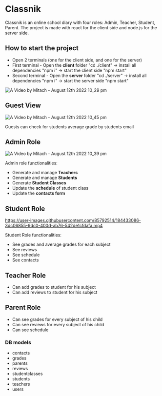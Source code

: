 # Classnik
Classnik is an online school diary with four roles: Admin, Teacher, Student, Parent. The project is made with react for the client side and node.js for the server side.

## How to start the project
* Open 2 terminals (one for the client side, and one for the server)
* First terminal - Open the **client** folder "cd ./client" -> install all dependencies "npm i" -> start the client side "npm start"
* Second terminal - Open the **server** folder "cd ./server" -> install all dependencies "npm i" -> start the server side "npm start"

![A Video by Mitach - August 12th 2022 10_29 pm](https://user-images.githubusercontent.com/85792514/184430623-d2c7747c-5339-4583-9b78-74abd55d849d.gif)

## Guest View
![A Video by Mitach - August 12th 2022 10_45 pm](https://user-images.githubusercontent.com/85792514/184432291-61b92dfa-4d5e-4f3c-9e67-480bb1a16f49.gif)

Guests can check for students average grade by students email

## Admin Role
![A Video by Mitach - August 12th 2022 10_39 pm](https://user-images.githubusercontent.com/85792514/184431489-67d1b2ef-ebf1-4dc0-af07-d97fa1d01d67.gif)

Admin role functionalities:
* Generate and manage **Teachers**
* Generate and manage **Students**
* Generate **Student Classes**
* Update the **schedule** of student class
* Update the **contacts form**


## Student Role
https://user-images.githubusercontent.com/85792514/184433086-3dc06855-9dc0-400d-ab76-542de1cfdafa.mp4

Student Role functionalities:
* See grades and average grades for each subject
* See reviews
* See schedule
* See contacts

## Teacher Role
* Can add grades to student for his subject
* Can add reviews to student for his subject

## Parent Role
* Can see grades for every subject of his child
* Can see reviews for every subject of his child
* Can see schedule

### DB models
* contacts
* grades
* parents
* reviews
* studentclasses
* students
* teachers
* users
